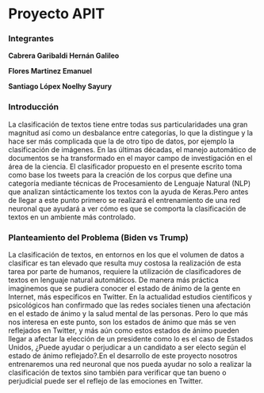 # Proyecto APIT

### Integrantes

**Cabrera Garibaldi Hernán Galileo**

**Flores Martinez Emanuel**

**Santiago Lópex Noelhy Sayury**

### Introducción

La clasificación de textos tiene entre todas sus particularidades una gran magnitud así como un desbalance entre categorías, lo que la distingue y la hace ser más complicada que la de otro tipo de datos, por ejemplo la clasificación de imágenes. En las últimas décadas, el manejo automático de documentos se ha transformado en el mayor campo de investigación en el área de la ciencia. 
El clasificador propuesto en el presente escrito toma como base los tweets para la creación de los corpus que define una categoría mediante técnicas de Procesamiento de Lenguaje Natural (NLP) que analizan sintácticamente los textos con la ayuda de Keras.Pero antes de llegar a este punto primero se realizará el entrenamiento de una red neuronal que ayudará a ver cómo es que se comporta la clasificación de textos en un ambiente más controlado. 

### Planteamiento del Problema (Biden vs Trump)

La clasificación de textos, en entornos en los que el volumen de datos a clasificar es tan elevado que resulta muy costosa la realización de esta tarea por parte de humanos, requiere la utilización de clasificadores de textos en lenguaje natural automáticos. De manera más práctica imaginemos que se pudiera conocer el estado de ánimo de la gente en Internet, más especificos en Twitter. En la actualidad estudios científicos y psicológicos han confirmado que las redes sociales tienen una afectación en el estado de ánimo y la salud mental de las personas. Pero lo que más nos interesa en este punto, son los estados de ánimo que más se ven reflejados en Twitter, y más aún como estos estados de ánimo pueden llegar a afectar la elección de un presidente como lo es el caso de Estados Unidos, ¿Puede ayudar o perjudicar a un candidato a ser electo según el estado de ánimo reflejado?.En el desarrollo de este proyecto nosotros entrenaremos una red neuronal que nos pueda ayudar no solo a realizar la clasificación de textos sino también para verificar que tan bueno o perjudicial puede ser el reflejo de las emociones en Twitter.